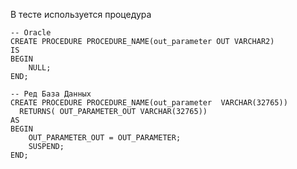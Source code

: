 В тесте используется процедура 
    
    -- Oracle
    CREATE PROCEDURE PROCEDURE_NAME(out_parameter OUT VARCHAR2)
    IS
    BEGIN
        NULL;
    END;
    
    -- Ред База Данных
    CREATE PROCEDURE PROCEDURE_NAME(out_parameter  VARCHAR(32765))
      RETURNS( OUT_PARAMETER_OUT VARCHAR(32765))
    AS
    BEGIN
        OUT_PARAMETER_OUT = OUT_PARAMETER;
        SUSPEND;
    END;